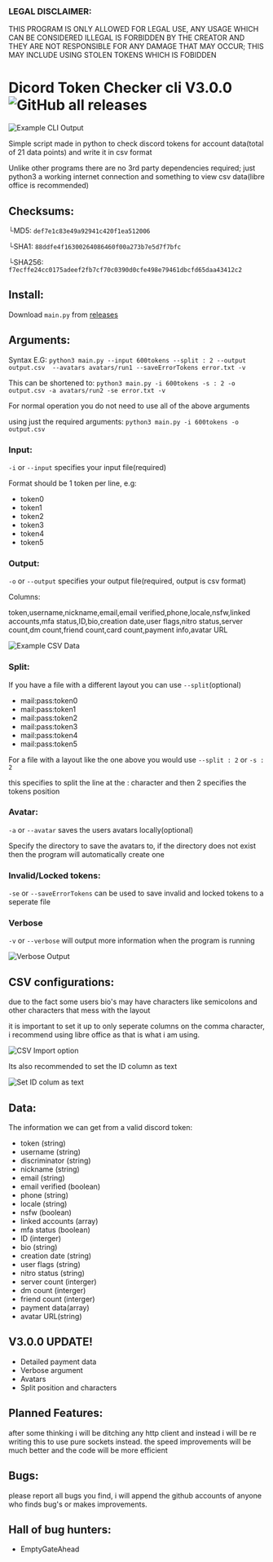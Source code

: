 ### LEGAL DISCLAIMER:
THIS PROGRAM IS ONLY ALLOWED FOR LEGAL USE, ANY USAGE WHICH CAN BE CONSIDERED ILLEGAL IS FORBIDDEN BY THE CREATOR AND THEY ARE NOT RESPONSIBLE FOR ANY DAMAGE THAT MAY OCCUR; THIS MAY INCLUDE USING STOLEN TOKENS WHICH IS FOBIDDEN

# Dicord Token Checker cli V3.0.0 ![GitHub all releases](https://img.shields.io/github/downloads/EmptyGateAhead/discordTokenCheckerCLI/total)
![Example CLI Output](pic/cli.png)

Simple script made in python to check discord tokens for account data(total of 21 data points) and write it in csv format

Unlike other programs there are no 3rd party dependencies required; just python3 a working internet connection and something to view csv data(libre office is recommended)

## Checksums:

└MD5: `def7e1c83e49a92941c420f1ea512006`

└SHA1: `88ddfe4f16300264086460f00a273b7e5d7f7bfc`

└SHA256: `f7ecffe24cc0175adeef2fb7cf70c0390d0cfe498e79461dbcfd65daa43412c2`

## Install:
Download `main.py` from [releases](https://github.com/EmptyGateAhead/discordTokenCheckerCLI/releases)

## Arguments:
Syntax E.G: `python3 main.py --input 600tokens --split : 2 --output output.csv  --avatars avatars/run1 --saveErrorTokens error.txt -v`

This can be shortened to: `python3 main.py -i 600tokens -s : 2 -o output.csv -a avatars/run2 -se error.txt -v`

For normal operation you do not need to use all of the above arguments

using just the required arguments: `python3 main.py -i 600tokens -o output.csv`

### Input:

`-i` or `--input` specifies your input file(required)

Format should be 1 token per line, e.g:

- token0
- token1
- token2
- token3
- token4
- token5

### Output:

`-o` or `--output` specifies your output file(required, output is csv format)

Columns:

token,username,nickname,email,email verified,phone,locale,nsfw,linked accounts,mfa status,ID,bio,creation date,user flags,nitro status,server count,dm count,friend count,card count,payment info,avatar URL

![Example CSV Data](pic/csv.png)

### Split:

If you have a file with a different layout you can use `--split`(optional)

- mail:pass:token0
- mail:pass:token1
- mail:pass:token2
- mail:pass:token3
- mail:pass:token4
- mail:pass:token5

For a file with a layout like the one above you would use `--split : 2` or `-s : 2`

this specifies to split the line at the : character and then 2 specifies the tokens position

### Avatar:

`-a` or `--avatar` saves the users avatars locally(optional)

Specify the directory to save the avatars to, if the directory does not exist then the program will automatically create one

### Invalid/Locked tokens:

`-se` or `--saveErrorTokens` can be used to save invalid and locked tokens to a seperate file

### Verbose

`-v` or `--verbose` will output more information when the program is running

![Verbose Output](pic/verbose.png)

## CSV configurations:

due to the fact some users bio's may have characters like semicolons and other characters that mess with the layout

it is important to set it up to only seperate columns on the comma character, i recommend using libre office as that is what i am using.

![CSV Import option](pic/csvOptions.png)

Its also recommended to set the ID column as text

![Set ID colum as text](pic/idColumns.png)

## Data:
The information we can get from a valid discord token:

- token (string)
- username (string)
- discriminator (string)
- nickname (string)
- email (string)
- email verified (boolean)
- phone (string)
- locale (string)
- nsfw (boolean)
- linked accounts (array)
- mfa status (boolean)
- ID (interger)
- bio (string)
- creation date (string)
- user flags (string)
- nitro status (string)
- server count (interger)
- dm count (interger)
- friend count (interger)
- payment data(array)
- avatar URL(string)

## V3.0.0 UPDATE!
- Detailed payment data
- Verbose argument
- Avatars
- Split position and characters

## Planned Features:
after some thinking i will be ditching any http client and instead i will be re writing this to use pure sockets instead.
the speed improvements will be much better and the code will be more efficient

## Bugs:
please report all bugs you find, i will append the github accounts of anyone who finds bug's or makes improvements.

## Hall of bug hunters:
- EmptyGateAhead
